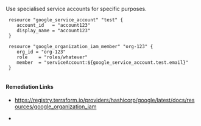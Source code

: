 
Use specialised service accounts for specific purposes.

```hcl
 resource "google_service_account" "test" {
 	account_id   = "account123"
 	display_name = "account123"
 }
 			  
 resource "google_organization_iam_member" "org-123" {
 	org_id = "org-123"
 	role    = "roles/whatever"
 	member  = "serviceAccount:${google_service_account.test.email}"
 }
 
```

#### Remediation Links
 - https://registry.terraform.io/providers/hashicorp/google/latest/docs/resources/google_organization_iam

 - 

